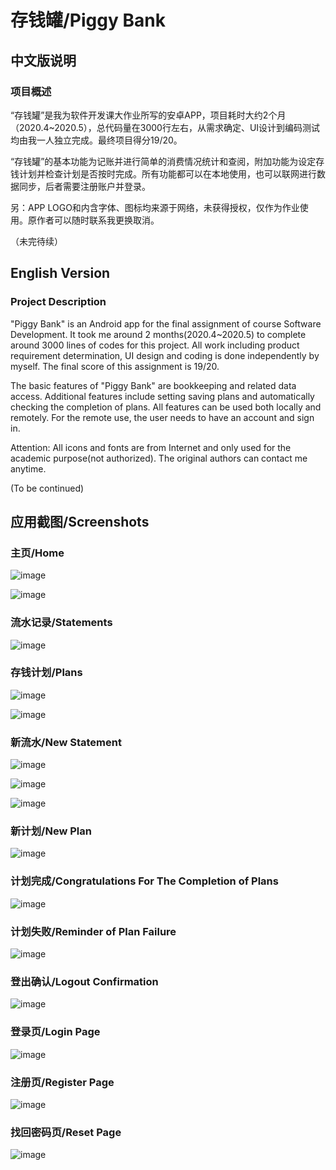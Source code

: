 # 存钱罐/Piggy Bank

## 中文版说明

### 项目概述

“存钱罐”是我为软件开发课大作业所写的安卓APP，项目耗时大约2个月（2020.4~2020.5），总代码量在3000行左右，从需求确定、UI设计到编码测试均由我一人独立完成。最终项目得分19/20。

“存钱罐”的基本功能为记账并进行简单的消费情况统计和查阅，附加功能为设定存钱计划并检查计划是否按时完成。所有功能都可以在本地使用，也可以联网进行数据同步，后者需要注册账户并登录。

另：APP LOGO和内含字体、图标均来源于网络，未获得授权，仅作为作业使用。原作者可以随时联系我更换取消。

（未完待续）

## English Version

### Project Description

"Piggy Bank" is an Android app for the final assignment of course Software Development. It took me around 2 months(2020.4~2020.5) to complete around 3000 lines of codes for this project. All work including product requirement determination, UI design and coding is done independently by myself. The final score of this assignment is 19/20.

The basic features of "Piggy Bank" are bookkeeping and related data access. Additional features include setting saving plans and automatically checking the completion of plans. All features can be used both locally and remotely. For the remote use, the user needs to have an account and sign in.  

Attention: All icons and fonts are from Internet and only used for the academic purpose(not authorized). The original authors can contact me anytime.

(To be continued)

## 应用截图/Screenshots

### 主页/Home

![image](https://github.com/causeday/piggybank/blob/main/screenshots/home.png)

![image](https://github.com/causeday/piggybank/blob/main/screenshots/home-2.png)

### 流水记录/Statements

![image](https://github.com/causeday/piggybank/blob/main/screenshots/statements.png)

### 存钱计划/Plans

![image](https://github.com/causeday/piggybank/blob/main/screenshots/plan.png)

![image](https://github.com/causeday/piggybank/blob/main/screenshots/plan-2.png)

### 新流水/New Statement

![image](https://github.com/causeday/piggybank/blob/main/screenshots/category.png)

![image](https://github.com/causeday/piggybank/blob/main/screenshots/date.png)

![image](https://github.com/causeday/piggybank/blob/main/screenshots/new-statement.png)

### 新计划/New Plan

![image](https://github.com/causeday/piggybank/blob/main/screenshots/new-plan.png)

### 计划完成/Congratulations For The Completion of Plans

![image](https://github.com/causeday/piggybank/blob/main/screenshots/congra.png)

### 计划失败/Reminder of Plan Failure

![image](https://github.com/causeday/piggybank/blob/main/screenshots/sorry.png)

### 登出确认/Logout Confirmation

![image](https://github.com/causeday/piggybank/blob/main/screenshots/logout.png)

### 登录页/Login Page

![image](https://github.com/causeday/piggybank/blob/main/screenshots/login.png)

### 注册页/Register Page

![image](https://github.com/causeday/piggybank/blob/main/screenshots/register.png)

### 找回密码页/Reset Page

![image](https://github.com/causeday/piggybank/blob/main/screenshots/forget-pwd.png)
